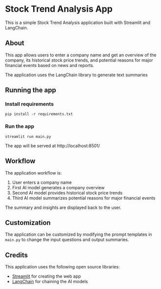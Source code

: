 # Stock Trend Analysis App

This is a simple Stock Trend Analysis application built with Streamlit and LangChain. 

## About

This app allows users to enter a company name and get an overview of the company, its historical stock price trends, and potential reasons for major financial events based on news and reports.

The application uses the LangChain library to generate text summaries

## Running the app

### Install requirements

```
pip install -r requirements.txt
```

### Run the app

```
streamlit run main.py
```

The app will be served at http://localhost:8501/


## Workflow

The application workflow is:

1. User enters a company name
2. First AI model generates a company overview 
3. Second AI model provides historical stock price trends
4. Third AI model summarizes potential reasons for major financial events

The summary and insights are displayed back to the user.

## Customization

The application can be customized by modifying the prompt templates in `main.py` to change the input questions and output summaries.

## Credits

This application uses the following open source libraries:

- [Streamlit](https://streamlit.io/) for creating the web app
- [LangChain](https://github.com/hwchase17/langchain) for chaining the AI models